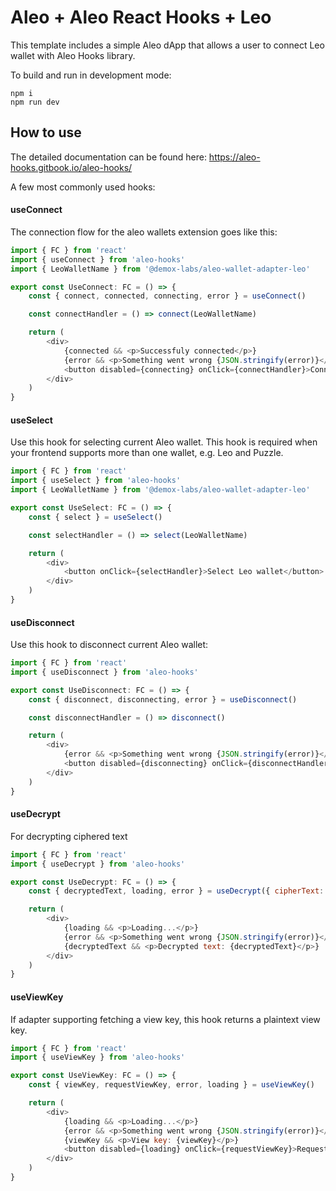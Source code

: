 # Aleo + Aleo React Hooks + Leo

This template includes a simple Aleo dApp that allows a user to connect Leo wallet with Aleo Hooks library.

To build and run in development mode:

```
npm i
npm run dev
```

## How to use

The detailed documentation can be found here: https://aleo-hooks.gitbook.io/aleo-hooks/

A few most commonly used hooks:

#### useConnect

The connection flow for the aleo wallets extension goes like this:

```javascript
import { FC } from 'react'
import { useConnect } from 'aleo-hooks'
import { LeoWalletName } from '@demox-labs/aleo-wallet-adapter-leo'

export const UseConnect: FC = () => {
    const { connect, connected, connecting, error } = useConnect()

    const connectHandler = () => connect(LeoWalletName)

    return (
        <div>
            {connected && <p>Successfuly connected</p>}
            {error && <p>Something went wrong {JSON.stringify(error)}</p>}
            <button disabled={connecting} onClick={connectHandler}>Connect aleo wallet</button>
        </div>
    )
}
```

#### useSelect

Use this hook for selecting current Aleo wallet. This hook is required when your frontend supports more than one wallet, e.g. Leo and Puzzle. 

```javascript
import { FC } from 'react'
import { useSelect } from 'aleo-hooks'
import { LeoWalletName } from '@demox-labs/aleo-wallet-adapter-leo'

export const UseSelect: FC = () => {
    const { select } = useSelect()

    const selectHandler = () => select(LeoWalletName)

    return (
        <div>
            <button onClick={selectHandler}>Select Leo wallet</button>
        </div>
    )
}
``` 

#### useDisconnect

Use this hook to disconnect current Aleo wallet:

```javascript
import { FC } from 'react'
import { useDisconnect } from 'aleo-hooks'

export const UseDisconnect: FC = () => {
    const { disconnect, disconnecting, error } = useDisconnect()

    const disconnectHandler = () => disconnect()

    return (
        <div>
            {error && <p>Something went wrong {JSON.stringify(error)}</p>}
            <button disabled={disconnecting} onClick={disconnectHandler}>disconnect</button>
        </div>
    )
}
```

#### useDecrypt

For decrypting ciphered text

```javascript
import { FC } from 'react'
import { useDecrypt } from 'aleo-hooks'

export const UseDecrypt: FC = () => {
    const { decryptedText, loading, error } = useDecrypt({ cipherText: 'ciphertext1qgqtzwpwj2r0rw0md3zxlnnj9h7azun02f6tdm27u8ywxcsuw4pssp7xsp7edm749l4pd9s47wksc475dkhmjnl7yrzzylgnfyx2kfwkpqlsynj2' })

    return (
        <div>
            {loading && <p>Loading...</p>}
            {error && <p>Something went wrong {JSON.stringify(error)}</p>}
            {decryptedText && <p>Decrypted text: {decryptedText}</p>}
        </div>
    )
}
```

#### useViewKey

If adapter supporting fetching a view key, this hook returns a plaintext view key. 

```javascript
import { FC } from 'react'
import { useViewKey } from 'aleo-hooks'

export const UseViewKey: FC = () => {
    const { viewKey, requestViewKey, error, loading } = useViewKey()

    return (
        <div>
            {loading && <p>Loading...</p>}
            {error && <p>Something went wrong {JSON.stringify(error)}</p>}
            {viewKey && <p>View key: {viewKey}</p>}
            <button disabled={loading} onClick={requestViewKey}>Request view key</button>
        </div>
    )
}
```
